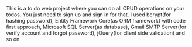 This is a to do web project where you can do all CRUD operations on your todos. You just need to sign up and sign in for that. I used bcrypt(for hashing password), Entity Framework Core(as ORM framework) with code first approach, Microsoft SQL Server(as database), Gmail SMTP Server(for verify account and forgot password), jQuery(for client side validation) and so on.
